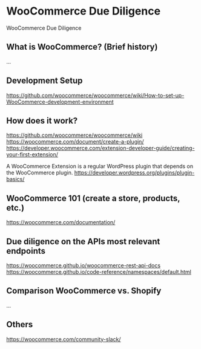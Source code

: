 # WooCommerce Due Diligence

WooCommerce Due Diligence

## What is WooCommerce? (Brief history)

...

## Development Setup

https://github.com/woocommerce/woocommerce/wiki/How-to-set-up-WooCommerce-development-environment

## How does it work?

https://github.com/woocommerce/woocommerce/wiki
https://woocommerce.com/document/create-a-plugin/
https://developer.woocommerce.com/extension-developer-guide/creating-your-first-extension/

A WooCommerce Extension is a regular WordPress plugin that depends on the WooCommerce plugin.
https://developer.wordpress.org/plugins/plugin-basics/

## WooCommerce 101 (create a store, products, etc.)

https://woocommerce.com/documentation/

## Due diligence on the APIs most relevant endpoints

https://woocommerce.github.io/woocommerce-rest-api-docs
https://woocommerce.github.io/code-reference/namespaces/default.html

## Comparison WooCommerce vs. Shopify

...

## Others

https://woocommerce.com/community-slack/
